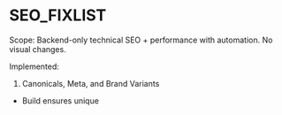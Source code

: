 # SEO_FIXLIST

Scope: Backend-only technical SEO + performance with automation. No visual changes.

Implemented:

1) Canonicals, Meta, and Brand Variants
- Build ensures unique <title>, meta description presence
- Appends brand variants and misspellings: "SharpysWebDesigns, Sharp Web Designs, Sharpy's Web Designs, Sharps Web Design, SwD, Sharp Web Desings"
- Self-referential canonical per page; og:url synced with canonical

2) Robots + Sitemaps
- robots.txt auto-generated with canonical origin and sitemap reference
- XML sitemap generated with proper lastmod
- submit to Google via ping API in CI (no manual steps)

3) Structured Data (JSON-LD)
- Injects Organization, WebSite+SearchAction, BreadcrumbList, LocalBusiness
- Repo script validates presence across pages; CI fails on errors

4) Performance (non-visual)
- Minify HTML/CSS/JS
- Defer/async non-critical scripts automatically; keeps EmailJS async
- Resource hints (preconnect/dns-prefetch for Google Fonts and Calendly)
- Image optimization script generates WebP/AVIF variants at build

5) Security & Headers
- _headers and _redirects generated for static hosts with HSTS, CSP, etc.
- Netlify-compatible file already present under dist/netlify.toml (left untouched)

6) CI/CD & Automation
- PR workflow: build + HTML/Schema checks
- Main: build, robots/sitemap, headers, schema validate, PSI budgets, sitemap submit
- Weekly: crawl prod, headers check, PSI budgets

Budgets (mobile): Perf ≥90, Best Practices ≥90, LCP ≤2.5s, INP ≤200ms, CLS <0.1

Notes:
- Set ORIGIN env or default is https://goswd.com
- To point to another domain, set ORIGIN in GitHub repo secrets or workflow env

